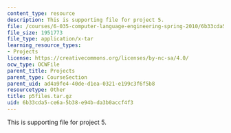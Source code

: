 ```yaml
---
content_type: resource
description: This is supporting file for project 5.
file: /courses/6-035-computer-language-engineering-spring-2010/6b33cda5ce6a5b38e94bda3b0accf4f3_p5files.tar.gz
file_size: 1951773
file_type: application/x-tar
learning_resource_types:
- Projects
license: https://creativecommons.org/licenses/by-nc-sa/4.0/
ocw_type: OCWFile
parent_title: Projects
parent_type: CourseSection
parent_uid: ad4a9fe4-40de-d1ea-0321-e199c3f6f5b8
resourcetype: Other
title: p5files.tar.gz
uid: 6b33cda5-ce6a-5b38-e94b-da3b0accf4f3
---
```

This is supporting file for project 5.